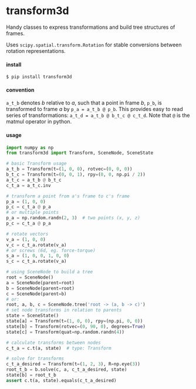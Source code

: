 # transform3d

Handy classes to express transformations 
and build tree structures of frames.
  
Uses `scipy.spatial.transform.Rotation` for stable conversions between rotation representations.

#### install

```
$ pip install transform3d
```

#### convention
`a_t_b` denotes *b* relative to *a*, such that a point 
in frame *b*, `p_b`, is transformed to frame *a* by `p_a = a_t_b @ p_b`. 
This provides easy to read series of transformations: 
`a_t_d = a_t_b @ b_t_c @ c_t_d`.
Note that `@` is the matmul operator in python.

#### usage
```python
import numpy as np
from transform3d import Transform, SceneNode, SceneState

# basic Transform usage
a_t_b = Transform(t=(1, 0, 0), rotvec=(0, 0, 0))
b_t_c = Transform(t=(0, 0, 1), rpy=(0, 0, np.pi / 2))
a_t_c = a_t_b @ b_t_c
c_t_a = a_t_c.inv

# transform a point from a's frame to c's frame
p_a = (1, 0, 0)
p_c = c_t_a @ p_a
# or multiple points
p_a = np.random.randn(2, 3)  # two points (x, y, z)
p_c = c_t_a @ p_a

# rotate vectors
v_a = (1, 0, 0)
v_c = c_t_a.rotate(v_a)
# or screws (6d, eg. force-torque)
s_a = (1, 0, 0, 1, 0, 0)
s_c = c_t_a.rotate(v_a)

# using SceneNode to build a tree
root = SceneNode()
a = SceneNode(parent=root)
b = SceneNode(parent=root)
c = SceneNode(parent=b)
# or:
root, a, b, c = SceneNode.tree('root -> (a, b -> c)')
# set node transforms in relation to parents
state = SceneState()
state[a] = Transform(t=(1, 0, 0), rpy=(np.pi, 0, 0))
state[b] = Transform(rotvec=(0, 90, 0), degrees=True)
state[c] = Transform(quat=np.random.randn(4))

# calculate transforms between nodes
c_t_a = c.t(a, state)  # type: Transform

# solve for transforms
c_t_a_desired = Transform(t=(1, 2, 3), R=np.eye(3))
root_t_b = b.solve(c, a, c_t_a_desired, state)
state[b] = root_t_b
assert c.t(a, state).equals(c_t_a_desired)
```

